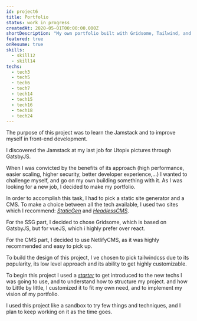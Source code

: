 ```yaml
---
id: project6
title: Portfolio
status: work in progress
createdAt: 2020-05-01T00:00:00.000Z
shortDescription: "My own portfolio built with Gridsome, Tailwind, and NetlifyCMS"
featured: true
onResume: true
skills:
  - skill12
  - skill14
techs:
  - tech3
  - tech5
  - tech6
  - tech7
  - tech14
  - tech15
  - tech16
  - tech18
  - tech24
---
```

The purpose of this project was to learn the Jamstack and to improve myself in front-end development.

I discovered the Jamstack at my last job for Utopix pictures through GatsbyJS.
 
When I was convicted by the benefits of its approach (high performance, easier scaling, higher security, better developer experience,...)
I wanted to challenge myself, and go on my own building something with it. As I was looking for a new job, I decided to make my portfolio.

In order to accomplish this task, I had to pick a static site generator and a CMS. To make a choice between all the tech available, 
I used two sites which I recommend: _[StaticGen](https://www.staticgen.com/)_ and _[HeadlessCMS](https://headlesscms.org/)_.

For the SSG part, I decided to chose Gridsome, which is based on GatsbyJS, but for vueJS, which i highly prefer over react.

For the CMS part, I decided to use NetlifyCMS, as it was highly recommended and easy to pick up.

To build the design of this project, I ve chosen to pick tailwindcss due to its popularity, its low level approach and its ability to get highly customizable.

To begin this project I used a _[starter](https://gridsome.org/starters/gridsome-casper-v3-starter/)_ to get introduced to the new techs I was going to use, and to understand how to structure my project. and how to 
Little by little, I customized it to fit my own need, and to implement my vision of my portfolio.

I used this project like a sandbox to try few things and techniques, and I plan to keep working on it as the time goes.